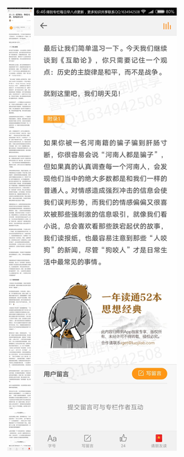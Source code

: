 ![](../../images/2017年08月/XY0815逆淘汰：物竞天择，伤残者生存.jpg)
![](../../images/2017年08月/XY0815逆淘汰：物竞天择，伤残者生存2.jpg)
